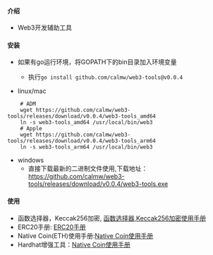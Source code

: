 #### 介绍

- Web3开发辅助工具

#### 安装

- 如果有go运行环境，将GOPATH下的bin目录加入环境变量
    - 执行``` go install github.com/calmw/web3-tools@v0.0.4 ```

- linux/mac

```shell
    # ADM
    wget https://github.com/calmw/web3-tools/releases/download/v0.0.4/web3-tools_amd64
    ln -s web3-tools_amd64 /usr/local/bin/web3
    # Apple 
    wget https://github.com/calmw/web3-tools/releases/download/v0.0.4/web3-tools_arm64
    ln -s web3-tools_arm64 /usr/local/bin/web3
```

- windows
    - 直接下载最新的二进制文件使用,下载地址：https://github.com/calmw/web3-tools/releases/download/v0.0.4/web3-tools.exe

#### 使用

- 函数选择器，Keccak256加密, [函数选择器,Keccak256加密使用手册](./docs/usage/sign_fn_selector.md)
- ERC20手册: [ERC20手册](./docs/usage/erc20.md)
- Native Coin(ETH)使用手册:[Native Coin使用手册](./docs/usage/native_coin.md)
- Hardhat增强工具：[Native Coin使用手册](./docs/usage/hardhat_tools.md)


